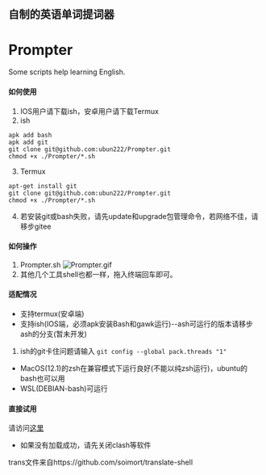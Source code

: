 ## 自制的英语单词提词器

# Prompter
Some scripts help learning English.

#### 如何使用
1. IOS用户请下载ish，安卓用户请下载Termux
2. ish
```
apk add bash
apk add git
git clone git@github.com:ubun222/Prompter.git
chmod +x ./Prompter/*.sh
```
3. Termux
```
apt-get install git
git clone git@github.com:ubun222/Prompter.git
chmod +x ./Prompter/*.sh
```
4. 若安装git或bash失败，请先update和upgrade包管理命令，若网络不佳，请移步gitee

#### 如何操作
1. Prompter.sh
![Prompter.gif](https://raw.githubusercontent.com/ubun222/Prompter/master/nothing/Prompter.gif)
2. 其他几个工具shell也都一样，拖入终端回车即可。

#### 适配情况
* 支持termux(安卓端)
* 支持ish(IOS端，必须apk安装Bash和gawk运行)--ash可运行的版本请移步ash的分支(暂未开发)
1. ish的git卡住问题请输入
`git config --global pack.threads "1"`
* MacOS(12.1)的zsh在兼容模式下运行良好(不能以纯zsh运行)，ubuntu的bash也可以用
* WSL(DEBIAN-bash)可运行


#### 直接试用
请访问[这里](https://ubun222.github.io)
* 如果没有加载成功，请先关闭clash等软件




trans文件来自https://github.com/soimort/translate-shell 
